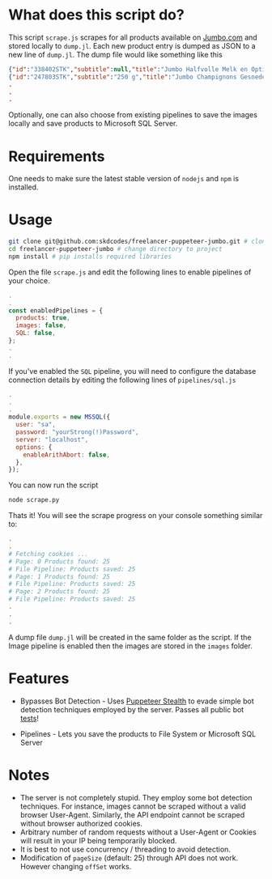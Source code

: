 # What does this script do?

This script `scrape.js` scrapes for all products available on [Jumbo.com](https://www.jumbo.com/producten/?) and stored locally to `dump.jl`. Each new product entry is dumped as JSON to a new line of `dump.jl`. The dump file would like something like this

```json
{"id":"338402STK","subtitle":null,"title":"Jumbo Halfvolle Melk en Optimel Drinkyoghurt","image":"https://static-images.jumbo.com/product_images/061220191814_338402STK-1_360x360_2.png","inAssortment":true,"isAvailable":true,"link":"/jumbo-halfvolle-melk-en-optimel-drinkyoghurt/338402STK","status":"available","retailSet":true,"brand":"Jumbo","category":"Zuivel, eieren, boter","prices":{"price":239,"promoPrice":null,"pricePerUnit":{"price":230,"unit":"piece"}},"quantityOptions":[{"maxAmount":99,"minAmount":1,"stepAmount":1,"unit":"pieces"}],"primaryBadge":[],"secondaryBadges":[],"promotions":[]}
{"id":"247803STK","subtitle":"250 g","title":"Jumbo Champignons Gesneden 250g","image":"https://static-images.jumbo.com/product_images/180520190544_247803STK-1_360x360_2.png","inAssortment":true,"isAvailable":true,"link":"/jumbo-champignons-gesneden-250g/247803STK","status":"available","retailSet":false,"brand":"Jumbo","category":"Groente","prices":{"price":195,"promoPrice":null,"pricePerUnit":{"price":780,"unit":"kg"}},"quantityOptions":[{"maxAmount":99,"minAmount":1,"stepAmount":1,"unit":"pieces"}],"primaryBadge":[],"secondaryBadges":[],"promotions":[]}
.
.
.
```

Optionally, one can also choose from existing pipelines to save the images locally and save products to Microsoft SQL Server.

# Requirements

One needs to make sure the latest stable version of `nodejs` and `npm` is installed.

# Usage

```bash
git clone git@github.com:skdcodes/freelancer-puppeteer-jumbo.git # clone project
cd freelancer-puppeteer-jumbo # change directory to project
npm install # pip installs required libraries
```

Open the file `scrape.js` and edit the following lines to enable pipelines of your choice.

```js
.
.
const enabledPipelines = {
  products: true,
  images: false,
  SQL: false,
};
.
.
```

If you've enabled the `SQL` pipeline, you will need to configure the database connection details by editing the following lines of `pipelines/sql.js`

```js
.
.
.
module.exports = new MSSQL({
  user: "sa",
  password: "yourStrong(!)Password",
  server: "localhost",
  options: {
    enableArithAbort: false,
  },
});
```

You can now run the script

```bash
node scrape.py
```

Thats it! You will see the scrape progress on your console something similar to:

```bash
.
.
# Fetching cookies ...
# Page: 0 Products found: 25
# File Pipeline: Products saved: 25
# Page: 1 Products found: 25
# File Pipeline: Products saved: 25
# Page: 2 Products found: 25
# File Pipeline: Products saved: 25
.
.
.
```

A dump file `dump.jl` will be created in the same folder as the script. If the Image pipeline is enabled then the images are stored in the `images` folder.

# Features

- Bypasses Bot Detection - Uses [Puppeteer Stealth](https://github.com/berstend/puppeteer-extra/tree/master/packages/puppeteer-extra-plugin-stealth) to evade simple bot detection techniques employed by the server. Passes all public bot [tests](https://bot.sannysoft.com/)!

- Pipelines - Lets you save the products to File System or Microsoft SQL Server

# Notes

- The server is not completely stupid. They employ some bot detection techniques. For instance, images cannot be scraped without a valid browser User-Agent. Similarly, the API endpoint cannot be scraped without browser authorized cookies.
- Arbitrary number of random requests without a User-Agent or Cookies will result in your IP being temporarily blocked.
- It is best to not use concurrency / threading to avoid detection.
- Modification of `pageSize` (default: 25) through API does not work. However changing `offSet` works.
